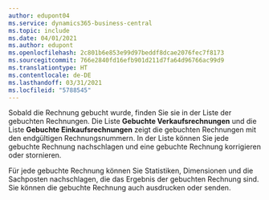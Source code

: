 ```yaml
---
author: edupont04
ms.service: dynamics365-business-central
ms.topic: include
ms.date: 04/01/2021
ms.author: edupont
ms.openlocfilehash: 2c801b6e853e99d97beddf8dcae2076fec7f8173
ms.sourcegitcommit: 766e2840fd16efb901d211d7fa64d96766ac99d9
ms.translationtype: HT
ms.contentlocale: de-DE
ms.lasthandoff: 03/31/2021
ms.locfileid: "5788545"
---
```

Sobald die Rechnung gebucht wurde, finden Sie sie in der Liste der gebuchten Rechnungen. Die Liste **Gebuchte Verkaufsrechnungen** und die Liste **Gebuchte Einkaufsrechnungen** zeigt die gebuchten Rechnungen mit den endgültigen Rechnungsnummern. In der Liste können Sie jede gebuchte Rechnung nachschlagen und eine gebuchte Rechnung korrigieren oder stornieren.  

Für jede gebuchte Rechnung können Sie Statistiken, Dimensionen und die Sachposten nachschlagen, die das Ergebnis der gebuchten Rechnung sind. Sie können die gebuchte Rechnung auch ausdrucken oder senden.  
